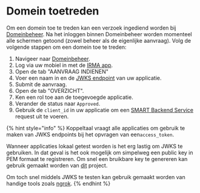 # Domein toetreden

Om een domein toe te treden kan een verzoek ingediend worden bij [Domeinbeheer](https://smart-backend-services.koppeltaal.headease.nl/register). Na het inloggen binnen Domeinbeheer worden momenteel alle schermen getoond (zowel beheer als de eigenlijke  aanvraag). Volg de volgende stappen om een domein toe te treden:

1. Navigeer naar [Domeinbeheer](https://smart-backend-services.koppeltaal.headease.nl/register).
2. Log via uw mobiel in met de [IRMA app](https://irma.app).
3. Open de tab "AANVRAAG INDIENEN"
4. Voer een naam in en de [JWKS endpoint](../technische-howto/connectie-maken-met-koppeltaal/requirements/jwks-opzetten.md) van uw applicatie.
5. Submit de aanvraag.
6. Open de tab "OVERZICHT".
7. Ken een rol toe aan de toegevoegde applicatie.
8. Verander de status naar `Approved`.
9. Gebruik de `client_id` in uw applicatie om een [SMART Backend Service](../technische-howto/connectie-maken-met-koppeltaal/toegang-tot-koppeltaal.md) request uit te voeren.

{% hint style="info" %}
Koppeltaal vraagt alle applicaties om gebruik te maken van JWKS endpoints bij het opvragen van een`access_token`.&#x20;

Wanneer applicaties lokaal getest worden is het erg lastig om JWKS te gebruiken. In dat geval is het ook mogelijk om simpelweg een public key in PEM formaat te registreren. Om snel een bruikbare key te genereren kan gebruik gemaakt worden van [dit](https://github.com/Koppeltaal/Koppeltaal-2.0-Generate-KeyPair/) project.

Om toch snel middels JWKS te testen kan gebruik gemaakt worden van handige tools zoals [ngrok](https://ngrok.com).
{% endhint %}
